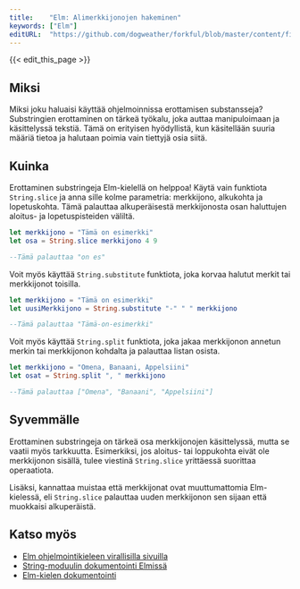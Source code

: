```yaml
---
title:    "Elm: Alimerkkijonojen hakeminen"
keywords: ["Elm"]
editURL:  "https://github.com/dogweather/forkful/blob/master/content/fi/elm/extracting-substrings.md"
---
```


{{< edit_this_page >}}

## Miksi

Miksi joku haluaisi käyttää ohjelmoinnissa erottamisen substansseja? Substringien erottaminen on tärkeä työkalu, joka auttaa manipuloimaan ja käsittelyssä tekstiä. Tämä on erityisen hyödyllistä, kun käsitellään suuria määriä tietoa ja halutaan poimia vain tiettyjä osia siitä.

## Kuinka

Erottaminen substringeja Elm-kielellä on helppoa! Käytä vain funktiota `String.slice` ja anna sille kolme parametria: merkkijono, alkukohta ja lopetuskohta. Tämä palauttaa alkuperäisestä merkkijonosta osan haluttujen aloitus- ja lopetuspisteiden väliltä.

```Elm
let merkkijono = "Tämä on esimerkki"
let osa = String.slice merkkijono 4 9

--Tämä palauttaa "on es" 

```

Voit myös käyttää `String.substitute` funktiota, joka korvaa halutut merkit tai merkkijonot toisilla.

```Elm
let merkkijono = "Tämä on esimerkki"
let uusiMerkkijono = String.substitute "-" " " merkkijono

--Tämä palauttaa "Tämä-on-esimerkki"
``` 

Voit myös käyttää `String.split` funktiota, joka jakaa merkkijonon annetun merkin tai merkkijonon kohdalta ja palauttaa listan osista.

```Elm
let merkkijono = "Omena, Banaani, Appelsiini"
let osat = String.split ", " merkkijono

--Tämä palauttaa ["Omena", "Banaani", "Appelsiini"]
```

## Syvemmälle

Erottaminen substringeja on tärkeä osa merkkijonojen käsittelyssä, mutta se vaatii myös tarkkuutta. Esimerkiksi, jos aloitus- tai loppukohta eivät ole merkkijonon sisällä, tulee viestinä `String.slice` yrittäessä suorittaa operaatiota.

Lisäksi, kannattaa muistaa että merkkijonat ovat muuttumattomia Elm-kielessä, eli `String.slice` palauttaa uuden merkkijonon sen sijaan että muokkaisi alkuperäistä.

## Katso myös

- [Elm ohjelmointikieleen virallisilla sivuilla](https://elm-lang.org/)
- [String-moduulin dokumentointi Elmissä](https://package.elm-lang.org/packages/elm/core/latest/String)
- [Elm-kielen dokumentointi](https://elm-lang.org/docs)
